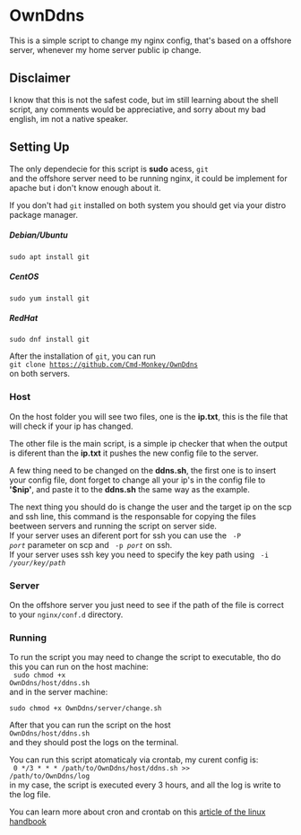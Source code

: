 # OwnDdns
This is a simple script to change my nginx config, that's based on a offshore server, whenever my home server public ip change.


## Disclaimer
I know that this is not the safest code, but im still learning about the shell script, any comments would be appreciative, and sorry about my bad english, im not a native speaker.

## Setting Up

The only dependecie for this script is **sudo** acess, <code>git</code> </br> and the offshore server need to be running nginx, it could be implement for apache but i don't know enough about it.</br>

If you don't had <code>git</code> installed on both system you should get via your distro package manager.

##### Debian/Ubuntu
<code>sudo apt install git</code> 

##### CentOS
<code>sudo yum install git</code> 

##### RedHat
<code>sudo dnf install git</code> 

After the installation of <code>git</code>, you can run </br>
<code>git clone https://github.com/Cmd-Monkey/OwnDdns</code> </br>
on both servers.

### Host
On the host folder you will see two files, one is the **ip.txt**, this is the file that will check if your ip has changed.</br>

The other file is the main script, is a simple ip checker that when the output is diferent than the **ip.txt** it pushes the new config file to the server.</br>

A few thing need to be changed on the **ddns.sh**, the first one is to insert your config file, dont forget to change all your ip's in the config file to **'$nip'**, and paste it to the **ddns.sh** the same way as the example.</br>

The next thing you should do is change the user and the target ip on the scp and ssh line, this command is the responsable for copying the files beetween servers and running the script on server side.</br>
If your server uses an diferent port for ssh you can use the <code> -P *port*</code> parameter on scp and <code> -p *port*</code> on ssh.</br>
If your server uses ssh key you need to specify the key path using <code> -i */your/key/path*</code></br>


### Server
On the offshore server you just need to see if the path of the file is correct to your <code>nginx/conf.d</code> directory.

### Running
To run the script you may need to change the script to executable, tho do this you can run on the host machine: <br> <code> sudo chmod +x OwnDdns/host/ddns.sh </code></br>
and in the server machine:</br>
<code> sudo chmod +x OwnDdns/server/change.sh </code></br>

After that you can run the script on the host </br>
<code>OwnDdns/host/ddns.sh</code></br>
and they should post the logs on the terminal.

You can run this script atomaticaly via crontab, my curent config is:</br>
<code>
0 */3 * * * /path/to/OwnDdns/host/ddns.sh >> /path/to/OwnDdns/log </code></br>
in my case, the script is executed every 3 hours, and all the log is write to the log file.</br>

You can learn more about cron and crontab on this [article of the linux handbook](https://linuxhandbook.com/crontab/)
